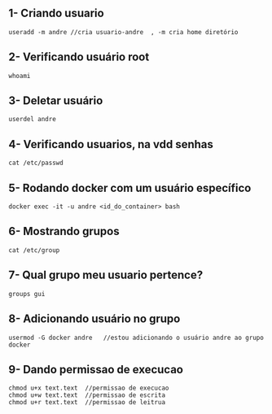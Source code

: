 ## 1- Criando usuario
    useradd -m andre //cria usuario-andre  , -m cria home diretório

## 2- Verificando usuário root
    whoami

## 3- Deletar usuário
    userdel andre

## 4- Verificando usuarios, na vdd senhas
    cat /etc/passwd

## 5- Rodando docker com um usuário específico
    docker exec -it -u andre <id_do_container> bash 

## 6- Mostrando grupos
    cat /etc/group

## 7- Qual grupo meu usuario pertence?
    groups gui

## 8- Adicionando usuário no grupo
    usermod -G docker andre   //estou adicionando o usuário andre ao grupo docker

## 9-  Dando permissao de execucao
    chmod u+x text.text  //permissao de execucao
    chmod u+w text.text  //permissao de escrita
    chmod u+r text.text  //permissao de leitrua
